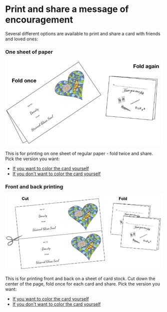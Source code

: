 # Print and share a message of encouragement

Several different options are available to print and share a card with friends and loved ones:

### One sheet of paper

![](assets/images/single-sided.png)

This is for printing on one sheet of regular paper - fold twice and share. Pick the version you want:

* [If you want to color the card yourself](https://github.com/johnsonra/StainedGlassHearts/raw/master/assets/images/StainedGlassHearts-PlainCard-1pg.pdf)
* [If you don't want to color the card yourself](https://github.com/johnsonra/StainedGlassHearts/raw/master/assets/images/StainedGlassHearts-ColorCard-1pg.pdf)

### Front and back printing

![](assets/images/double-sided.png)

This is for printing front and back on a sheet of card stock. Cut down the center of the page, fold once for each card and share. Pick the version you want:

* [If you want to color the card yourself](https://github.com/johnsonra/StainedGlassHearts/raw/master/assets/images/StainedGlassHearts-PlainCard-1pgs.pdf)
* [If you don't want to color the card yourself](https://github.com/johnsonra/StainedGlassHearts/raw/master/assets/images/StainedGlassHearts-ColorCard-2pgs.pdf)